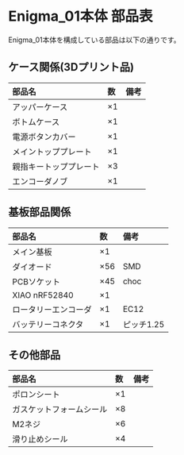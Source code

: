 # Enigma_01本体 部品表
Enigma_01本体を構成している部品は以下の通りです。
## ケース関係(3Dプリント品)
|部品名|数|備考|
|:-|:-|:-| 
|アッパーケース|×1||
|ボトムケース|×1||
|電源ボタンカバー|×1||
|メイントッププレート|×1||
|親指キートッププレート|×3||
|エンコーダノブ|×1||

## 基板部品関係
|部品名|数|備考|
|:-|:-|:-| 
|メイン基板|×1||
|ダイオード|×56|SMD|
|PCBソケット|×45|choc|
|XIAO nRF52840|×1||
|ロータリーエンコーダ|×1|EC12|
|バッテリーコネクタ|×1|ピッチ1.25|

## その他部品
|部品名|数|備考|
|:-|:-|:-| 
|ポロンシート|×1||
|ガスケットフォームシール|×8||
|M2ネジ|×6||
|滑り止めシール|×4||
